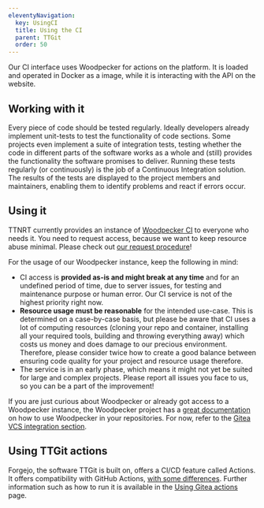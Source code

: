 ```yaml
---
eleventyNavigation:
  key: UsingCI
  title: Using the CI
  parent: TTGit
  order: 50
---
```


Our CI interface uses Woodpecker for actions on the platform. It is loaded and operated in Docker as a image, while it is interacting with the API on the website.

## Working with it
Every piece of code should be tested regularly. Ideally developers already implement unit-tests to test the functionality of code sections. Some projects even implement a suite of integration tests, testing whether the code in different parts of the software works as a whole and (still) provides the functionality the software promises to deliver. Running these tests regularly (or continuously) is the job of a Continuous Integration solution. The results of the tests are displayed to the project members and maintainers, enabling them to identify problems and react if errors occur.

## Using it
TTNRT currently provides an instance of [Woodpecker CI](https://woodpecker-ci.org/) to everyone who needs it.
You need to request access, because we want to keep resource abuse minimal. Please check out [our request procedure](https://gitea.ttnrtsite.me/TTNRT/requests)!

For the usage of our Woodpecker instance, keep the following in mind:

- CI access is **provided as-is and might break at any time** and for an undefined period of time, due to server issues, for testing and maintenance purpose or human error. Our CI service is not of the highest priority right now.
- **Resource usage must be reasonable** for the intended use-case. This is determined on a case-by-case basis, but please be aware that CI uses a lot of computing resources (cloning your repo and container, installing all your required tools, building and throwing everything away) which costs us money and does damage to our precious environment. Therefore, please consider twice how to create a good balance between ensuring code quality for your project and resource usage therefore.
- The service is in an early phase, which means it might not yet be suited for large and complex projects. Please report all issues you face to us, so you can be a part of the improvement!

If you are just curious about Woodpecker or already got access to a Woodpecker instance, the Woodpecker project has a [great documentation](https://woodpecker-ci.org/docs/intro) on how to use Woodpecker in your repositories. For now, refer to the [Gitea VCS integration section](https://woodpecker-ci.org/docs/administration/forges/gitea).

## Using TTGit actions
Forgejo, the software TTGit is built on, offers a CI/CD feature called Actions. It offers compatibility with GitHub Actions, [with some differences](https://docs.gitea.com/usage/actions/comparison). Further information such as how to run it is available in the [Using Gitea actions](/ttgit/actions) page.
